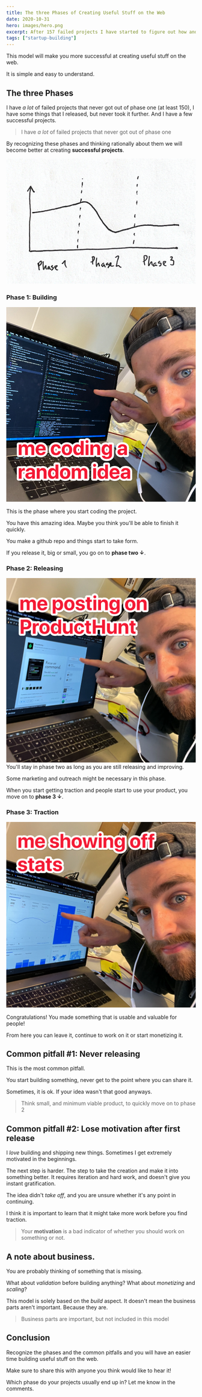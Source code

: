 ```yaml
---
title: The three Phases of Creating Useful Stuff on the Web
date: 2020-10-31
hero: images/hero.png
excerpt: After 157 failed projects I have started to figure out how and what to do to make my online creations successful.
tags: ["startup-building"]
---
```


This model will make you more successful at creating useful stuff on the web.

It is simple and easy to understand.

<!-- memes further down -->

## The three Phases

I have _a lot_ of failed projects that never got out of phase one (at least 150), I have some things that I released, but never took it further. And I have a few successful projects.

> I have _a lot_ of failed projects that never got out of phase one

By recognizing these phases and thinking rationally about them we will become better at creating **successful projects**.

![Three phases](./images/threephases.png)

### Phase 1: Building

<!-- me building a random idea I got. (background the work i was doing before) -->
<img src='./images/code2.png' alt='me building a random idea I got' small />

This is the phase where you start coding the project.

You have this amazing idea. Maybe you think you'll be able to finish it quickly.

You make a github repo and things start to take form.

If you release it, big or small, you go on to **phase two ↓**.

### Phase 2: Releasing

<!-- me posting to producthunt. (to my mum: can you please like my producthunt launch) -->
<img src='./images/ph2.png' alt='me posting to producthunt' small />
You'll stay in phase two as long as you are still releasing and improving.

Some marketing and outreach might be necessary in this phase.

When you start getting traction and people start to use your product, you move on to **phase 3 ↓**.

### Phase 3: Traction

<!-- me showing g-a or smth. -->
<img src='./images/stats.png' alt='me showing google analytics' small />

Congratulations! You made something that is usable and valuable for people!

From here you can leave it, continue to work on it or start monetizing it.

## Common pitfall #1: Never releasing

<!-- Project 153 -->
<!-- I am almost done with this project. Let's put it away and never look at it again -->
<!-- Finishing soon folder -->

This is the most common pitfall.

You start building something, never get to the point where you can share it.

Sometimes, it is ok. If your idea wasn't that good anyways.

> Think small, and minimum viable product, to quickly move on to phase 2

## Common pitfall #2: Lose motivation after first release

<!-- Well -->
<!-- zooming in on the floor at my ugly project -->
<!-- nobody want to use my project, think I have to make something else -->

I _love_ building and shipping new things. Sometimes I get extremely motivated in the beginnings.

The next step is harder. The step to take the creation and make it into something better. It requires iteration and hard work, and doesn't give you instant gratification.

The idea didn't _take off_, and you are unsure whether it's any point in continuing.

I think it is important to learn that it might take more work before you find traction.

> Your **motivation** is a bad indicator of whether you should work on something or not.

## A note about business.

You are probably thinking of something that is missing.

What about _validation_ before building anything? What about _monetizing_ and _scaling_?

This model is solely based on the _build_ aspect. It doesn't mean the business parts aren't important. Because they are.

> Business parts are important, but not included in this model

## Conclusion

Recognize the phases and the common pitfalls and you will have an easier time building useful stuff on the web.

Make sure to share this with anyone you think would like to hear it!

Which phase do your projects usually end up in? Let me know in the comments.
